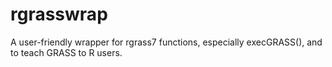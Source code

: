 # rgrasswrap
A user-friendly wrapper for rgrass7 functions, especially execGRASS(), and to teach GRASS to R users.

